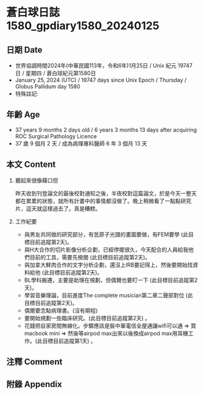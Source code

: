 [_metadata_:encoding]: - "utf-8"
[_metadata_:language]: - "zh-Hant-TW"
[_metadata_:fileformat]: - "markdown"
[_metadata_:MIME_type]: - "text/plain"
[_metadata_:markdown_version]: - "commonmark version 0.30"
[_metadata_:markdown_spec]: - "https://spec.commonmark.org/0.30/"

# 蒼白球日誌1580_gpdiary1580_20240125 #

## 日期 Date ##

* 世界協調時間2024年(中華民國113年，令和6年)1月25日 / Unix 紀元 19747 日 / 星期四 / 蒼白球紀元第1580日
* January 25, 2024 (UTC) / 19747 days since Unix Epoch / Thursday / Globus Pallidum day 1580
* 特殊註記:

## 年齡 Age ##

* 37 years 9 months 2 days old / 6 years 3 months 13 days after acquiring ROC Surgical Pathology Licence
* 37 歲 9 個月 2 天 / 成為病理專科醫師 6 年 3 個月 13 天

## 本文 Content ##

1. 聽起來很像藉口但

    昨天收到刊登論文的最後校對通知之後，半夜校對這篇論文，於是今天一整天都在累累的狀態，就所有計畫中的事情都沒做了。晚上稍微看了一點點研究片，這天就這樣過去了。真是糟糕。

3. 工作紀要

    - 與男友共同做的研究部分，有氫原子光譜的畫圖要做，有FEM要學 (此目標目前追蹤第2天)。
    - 與H大合作的切片影像分析企劃，已經停擺很久，今天配合的人員給我他們目前的工具，需要先檢閱 (此目標目前追蹤第2天)。
    - 與加拿大鮮肉合作的文字分析企劃，還沒上IRB要記得上，然後要開始找資料給他 (此目標目前追蹤第2天)。
    - BL學科搬遷，主要是助理在規劃，但偶爾也要盯一下 (此目標目前追蹤第2天)。
    - 學習音樂理論，目前進度The complete musician第二章二聲部對位 (此目標目前追蹤第2天)。
    - 偶爾要念點病理書。(沒有期程)
    - 要開始規劃一些臨床研究。(此目標目前追蹤第2天) 。
    - 花錢把自家房間無線化。步驟應該是裝中華電信全屋通讓wifi可以通 => 買macbook mini => 然後等airpod max出來以後換成airpod max用耳機工作。(此目標目前追蹤第1天) 。

## 注釋 Comment ##

## 附錄 Appendix ##

